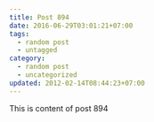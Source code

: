 ```yaml
---
title: Post 894
date: 2016-06-29T03:01:21+07:00
tags:
  - random post
  - untagged
category:
  - random post
  - uncategorized
updated: 2012-02-14T08:44:23+07:00
---
```

This is content of post 894